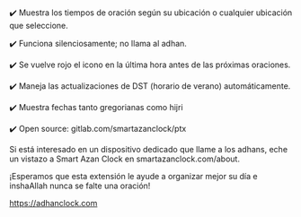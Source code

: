 ﻿✔️ Muestra los tiempos de oración según su ubicación o cualquier ubicación que seleccione.

✔️ Funciona silenciosamente; no llama al adhan.

✔️ Se vuelve rojo el icono en la última hora antes de las próximas oraciones.

✔️ Maneja las actualizaciones de DST (horario de verano) automáticamente.

✔️ Muestra fechas tanto gregorianas como hijri

✔️ Open source: gitlab.com/smartazanclock/ptx

Si está interesado en un dispositivo dedicado que llame a los adhans, eche un vistazo a Smart Azan Clock en smartazanclock.com/about.

¡Esperamos que esta extensión le ayude a organizar mejor su día e inshaAllah nunca se falte una oración!

https://adhanclock.com